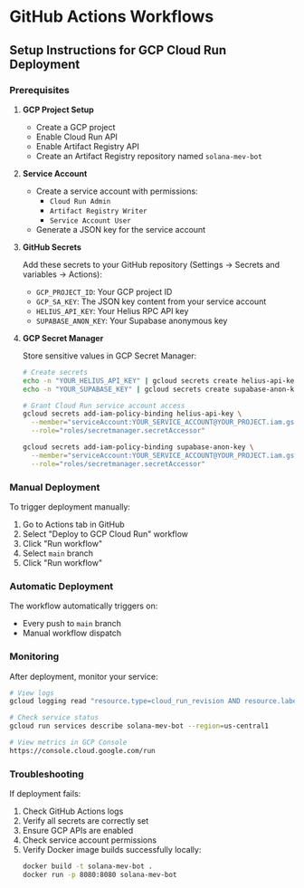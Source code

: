 # GitHub Actions Workflows

## Setup Instructions for GCP Cloud Run Deployment

### Prerequisites

1. **GCP Project Setup**
   - Create a GCP project
   - Enable Cloud Run API
   - Enable Artifact Registry API
   - Create an Artifact Registry repository named `solana-mev-bot`

2. **Service Account**
   - Create a service account with permissions:
     - `Cloud Run Admin`
     - `Artifact Registry Writer`
     - `Service Account User`
   - Generate a JSON key for the service account

3. **GitHub Secrets**
   
   Add these secrets to your GitHub repository (Settings → Secrets and variables → Actions):
   
   - `GCP_PROJECT_ID`: Your GCP project ID
   - `GCP_SA_KEY`: The JSON key content from your service account
   - `HELIUS_API_KEY`: Your Helius RPC API key
   - `SUPABASE_ANON_KEY`: Your Supabase anonymous key

4. **GCP Secret Manager**
   
   Store sensitive values in GCP Secret Manager:
   ```bash
   # Create secrets
   echo -n "YOUR_HELIUS_API_KEY" | gcloud secrets create helius-api-key --data-file=-
   echo -n "YOUR_SUPABASE_KEY" | gcloud secrets create supabase-anon-key --data-file=-
   
   # Grant Cloud Run service account access
   gcloud secrets add-iam-policy-binding helius-api-key \
     --member="serviceAccount:YOUR_SERVICE_ACCOUNT@YOUR_PROJECT.iam.gserviceaccount.com" \
     --role="roles/secretmanager.secretAccessor"
   
   gcloud secrets add-iam-policy-binding supabase-anon-key \
     --member="serviceAccount:YOUR_SERVICE_ACCOUNT@YOUR_PROJECT.iam.gserviceaccount.com" \
     --role="roles/secretmanager.secretAccessor"
   ```

### Manual Deployment

To trigger deployment manually:
1. Go to Actions tab in GitHub
2. Select "Deploy to GCP Cloud Run" workflow
3. Click "Run workflow"
4. Select `main` branch
5. Click "Run workflow"

### Automatic Deployment

The workflow automatically triggers on:
- Every push to `main` branch
- Manual workflow dispatch

### Monitoring

After deployment, monitor your service:
```bash
# View logs
gcloud logging read "resource.type=cloud_run_revision AND resource.labels.service_name=solana-mev-bot" --limit 50

# Check service status
gcloud run services describe solana-mev-bot --region=us-central1

# View metrics in GCP Console
https://console.cloud.google.com/run
```

### Troubleshooting

If deployment fails:
1. Check GitHub Actions logs
2. Verify all secrets are correctly set
3. Ensure GCP APIs are enabled
4. Check service account permissions
5. Verify Docker image builds successfully locally:
   ```bash
   docker build -t solana-mev-bot .
   docker run -p 8080:8080 solana-mev-bot
   ```

